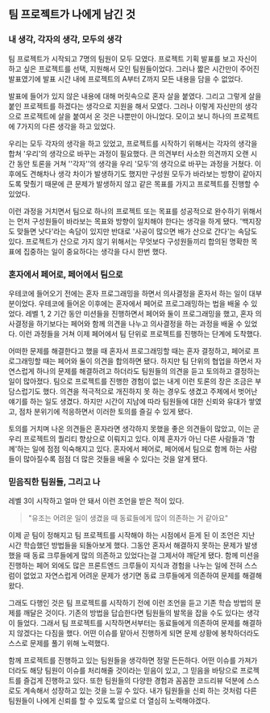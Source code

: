 ## 팀 프로젝트가 나에게 남긴 것

### 내 생각, 각자의 생각, 모두의 생각

팀 프로젝트가 시작되고 7명의 팀원이 모두 모였다. 프로젝트 기획 발표를 보고 자신이 하고 싶은 프로젝트를 선택, 지원해서 모인 팀원들이었다. 그러나 짧은 시간만이 주어진 발표였기에 발표 시간 내에 프로젝트의 A부터 Z까지 모든 내용을 담을 수 없었다. 

발표에 들어가 있지 않은 내용에 대해 머릿속으로 혼자 살을 붙였다. 그리고 그렇게 살을 붙인 프로젝트를 하겠다는 생각으로 지원을 해서 모였다. 그러나 이렇게 자신만의 생각으로 프로젝트에 살을 붙여서 온 것은 나뿐만이 아니었다. 모이고 보니 하나의 프로젝트에 7가지의 다른 생각을 하고 있었다.

우리는 모두 각자의 생각을 하고 있었고, 프로젝트를 시작하기 위해서는 각자의 생각을 합쳐 '우리'의 생각으로 바꾸는 과정이 필요했다. 큰 의견부터 사소한 의견까지 오랜 시간 동안 토론을 거쳐 ''각자''의 생각을 우리 '모두'의 생각으로 바꾸는 과정을 거쳤다. 이후에도 견해차나 생각 차이가 발생하기도 했지만 구성원 모두가 바라보는 방향이 같아지도록 맞췄기 때문에 큰 문제가 발생하지 않고 같은 목표를 가지고 프로젝트를 진행할 수 있었다.

이런 과정을 거치면서 팀으로 하나의 프로젝트 또는 목표를 성공적으로 완수하기 위해서는 먼저 구성원들이 바라보는 목표와 방향이 일치해야 한다는 생각을 하게 됐다. '백지장도 맞들면 낫다'라는 속담이 있지만 반대로 '사공이 많으면 배가 산으로 간다'는 속담도 있다. 프로젝트가 산으로 가지 않기 위해서는 무엇보다 구성원들끼리 합의된 명확한 목표에 집중하는 일이 중요하다는 생각을 다시 한번 했다.



### 혼자에서 페어로, 페어에서 팀으로

우테코에 들어오기 전에는 혼자 프로그래밍을 하면서 의사결정을 혼자서 하는 일이 대부분이었다. 우테코에 들어온 이후에는 혼자에서 페어로 프로그래밍하는 법을 배울 수 있었다. 레벨 1, 2 기간 동안 미션들을 진행하면서 페어와 둘이 프로그래밍을 했고, 혼자 의사결정을 하기보다는 페어와 함께 의견을 나누고 의사결정을 하는 과정을 배울 수 있었다. 이런 과정들을 거쳐 이제 페어에서 팀 단위로 프로젝트를 진행하는 단계에 도착했다. 

어떠한 문제를 해결한다고 했을 때 혼자서 프로그래밍할 때는 혼자 결정하고, 페어로 프로그래밍할 때는 페어와 둘이 의견을 합의하면 됐다. 하지만 팀 단위의 협업을 하면서 자연스럽게 하나의 문제를 해결하려고 하더라도 팀원들의 의견을 듣고 토의하고 결정하는 일이 많아졌다. 팀으로 프로젝트를 진행한 경험이 없는 내게 이런 토론의 장은 조금은 부담스럽기도 했다. 의견을 적극적으로 개진하지 못 하는 경우도 생겼고 주제에서 벗어난 얘기를 하는 일도 생겼다. 하지만 시간이 지남에 따라 팀원들에 대한 신뢰와 유대가 쌓였고, 점차 분위기에 적응하면서 이러한 토의를 즐길 수 있게 됐다.

토의를 거치며 나온 의견들은 혼자라면 생각하지 못했을 좋은 의견들이 많았고, 이는 곧 우리 프로젝트의 퀄리티 향상으로 이뤄지고 있다. 이제 혼자가 아닌 다른 사람들과 '함께'하는 일에 점점 익숙해지고 있다. 혼자에서 페어로, 페어에서 팀으로 함께 하는 사람들이 많아질수록 점점 더 많은 것들을 배울 수 있다는 것을 알게 됐다.



### 믿음직한 팀원들, 그리고 나

레벨 3이 시작하고 얼마 안 돼서 이런 조언을 받은 적이 있다. 

> "유조는 어려운 일이 생겼을 때 동료들에게 많이 의존하는 거 같아요"

이제 곧 팀이 정해지고 팀 프로젝트를 시작해야 하는 시점에서 듣게 된 이 조언은 지난 시간 학습했던 방법들을 되돌아보게 했다. 그동안 혼자서 해결하지 못하는 문제가 발생했을 때 동료 크루들에게 많의 의존하고 있었다는걸 그제서야 깨닫게 됐다. 함께 미션을 진행하는 페어 외에도 많은 프론트엔드 크루들이 지식과 경험을 나누는 일에 전혀 스스럼이 없었고 자연스럽게 어려운 문제가 생기면 동료 크루들에게 의존하여 문제를 해결해 왔다.

그래도 다행인 것은 팀 프로젝트를 시작하기 전에 이런 조언을 듣고 기존 학습 방법의 문제를 깨달은 것이다. 기존의 방법을 답습한다면 팀원들의 발목을 잡을 수도 있다는 생각이 들었다. 그래서 팀 프로젝트를 시작하면서부터는 동료들에게 의존하여 문제를 해결하지 않겠다는 다짐을 했다. 어떤 이슈를 맡아서 진행하게 되면 문제 상황에 봉착하더라도 스스로 문제를 풀기 위해 노력했다. 

함께 프로젝트를 진행하고 있는 팀원들을 생각하면 정말 든든하다. 어떤 이슈를 가져가더라도 해당 팀원이 이슈를 처리해줄 것이라는 믿음이 있고, 그 믿음을 바탕으로 프로젝트를 즐겁게 진행하고 있다. 또한 팀원들의 다양한 경험과 꼼꼼한 코드리뷰 덕분에 스스로도 계속해서 성장하고 있는 것을 느낄 수 있다. 내가 팀원들을 신뢰 하는 것처럼 다른 팀원들이 나에게 신뢰를 할 수 있도록 앞으로 더 열심히 노력해야겠다.
